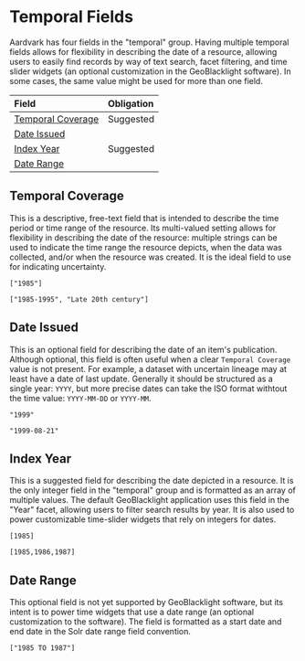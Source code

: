 # Temporal Fields

Aardvark has four fields in the "temporal" group. Having multiple temporal fields allows for flexibility in describing the date of a resource, allowing users to easily find records by way of text search, facet filtering, and time slider widgets (an optional customization in the GeoBlacklight software). In some cases, the same value might be used for more than one field.

| Field                 | Obligation |
|:----------------------|:---------|
| [Temporal Coverage](ogm-aardvark/temporal-coverage.md) | Suggested |
| [Date Issued](ogm-aardvark/date-issued.md)             |           |
| [Index Year](ogm-aardvark/index-year.md)               | Suggested |
| [Date Range](ogm-aardvark/date-range.md)               |           |


## Temporal Coverage
This is a descriptive, free-text field that is intended to describe the time period or time range of the resource. Its multi-valued setting allows for flexibility in describing the date of the resource: multiple strings can be used to indicate the time range the resource depicts, when the data was collected, and/or when the resource was created. It is the ideal field to use for indicating uncertainty.

```
["1985"]
```
```
["1985-1995", "Late 20th century"]
```

## Date Issued
This is an optional field for describing the date of an item's publication. Although optional, this field is often useful when a clear `Temporal Coverage` value is not present. For example, a dataset with uncertain lineage may at least have a date of last update. Generally it should be structured as a single year: `YYYY`, but more precise dates can take the ISO format withtout the time value: `YYYY-MM-DD` or `YYYY-MM`.

```
"1999"
```
```
"1999-08-21"
```

## Index Year
This is a suggested field for describing the date depicted in a resource. It is the only integer field in the "temporal" group and is formatted as an array of multiple values. The default GeoBlacklight application uses this field in the "Year" facet, allowing users to filter search results by year. It is also used to power customizable time-slider widgets that rely on integers for dates.

```
[1985]
```
```
[1985,1986,1987]
```

## Date Range

This optional field is not yet supported by GeoBlacklight software, but its intent is to power time widgets that use a date range (an optional customization to the software). The field is formatted as a start date and end date in the Solr date range field convention.

```
["1985 TO 1987"]
```
